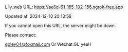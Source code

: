 Lily_web URL: https://ae6d-61-165-102-156.ngrok-free.app

Updated at: 2024-12-10 20:13:59

If you cannot open this URL, the server might be down.

Please contact: 

goley04@foxmail.com Or Wechat:GL_yeaH